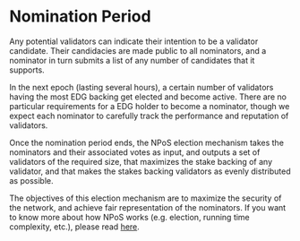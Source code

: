 # Nomination Period

Any potential validators can indicate their intention to be a validator candidate. Their candidacies are made public to all nominators, and a nominator in turn submits a list of any number of candidates that it supports.

In the next epoch \(lasting several hours\), a certain number of validators having the most EDG backing get elected and become active. There are no particular requirements for a EDG holder to become a nominator, though we expect each nominator to carefully track the performance and reputation of validators.

Once the nomination period ends, the NPoS election mechanism takes the nominators and their associated votes as input, and outputs a set of validators of the required size, that maximizes the stake backing of any validator, and that makes the stakes backing validators as evenly distributed as possible.

The objectives of this election mechanism are to maximize the security of the network, and achieve fair representation of the nominators. If you want to know more about how NPoS works \(e.g. election, running time complexity, etc.\), please read [here](http://research.web3.foundation/en/latest/polkadot/NPoS/).

